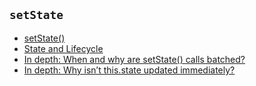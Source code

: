 ## `setState`

- [setState()](https://reactjs.org/docs/react-component.html#setstate)
- [State and Lifecycle](https://reactjs.org/docs/state-and-lifecycle.html)
- [In depth: When and why are setState() calls batched?](https://stackoverflow.com/questions/48563650/does-react-keep-the-order-for-state-updates/48610973#48610973)
- [In depth: Why isn’t this.state updated immediately?](https://github.com/facebook/react/issues/11527#issuecomment-360199710)
